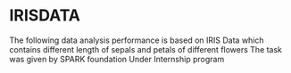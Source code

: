 # IRISDATA

The following data analysis performance is based on IRIS Data which contains different length of sepals and petals of different flowers
The task was given by SPARK foundation Under Internship program
